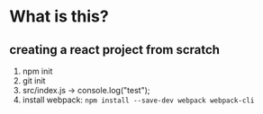 # What is this?

## creating a react project from scratch
1. npm init
2. git init
3. src/index.js -> console.log("test");
4. install webpack: `npm install --save-dev webpack webpack-cli`